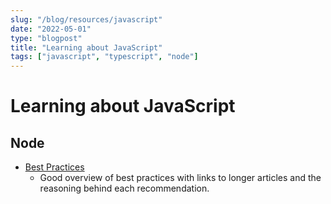 ```yaml
---
slug: "/blog/resources/javascript"
date: "2022-05-01"
type: "blogpost"
title: "Learning about JavaScript"
tags: ["javascript", "typescript", "node"]
---
```


# Learning about JavaScript

## Node

- [Best Practices](https://github.com/goldbergyoni/nodebestpractices)
  - Good overview of best practices with links to longer articles and the reasoning behind each recommendation.
